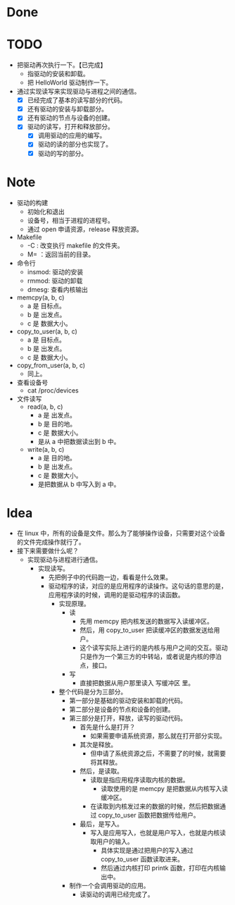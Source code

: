 # Done

# TODO
- 把驱动再次执行一下。【已完成】
	- 指驱动的安装和卸载。
	- 把 HelloWorld 驱动制作一下。
- 通过实现读写来实现驱动与进程之间的通信。
	- [x] 已经完成了基本的读写部分的代码。
	- [x] 还有驱动的安装与卸载部分。
	- [x] 还有驱动的节点与设备的创建。
	- [x] 驱动的读写，打开和释放部分。
		- [x] 调用驱动的应用的编写。
		- [x] 驱动的读的部分也实现了。
		- [x] 驱动的写的部分。
# Note
- 驱动的构建
	- 初始化和退出
	- 设备号，相当于进程的进程号。
	- 通过 open 申请资源，release 释放资源。
- Makefile
	- -C : 改变执行 makefile 的文件夹。
	- M= ：返回当前的目录。
- 命令行
	- insmod: 驱动的安装
	- rmmod: 驱动的卸载
	- dmesg: 查看内核输出
- memcpy(a, b, c)
	- a 是 目标点。
	- b 是 出发点。
	- c 是 数据大小。
- copy_to_user(a, b, c)
	- a 是 目标点。
	- b 是 出发点。
	- c 是 数据大小。
- copy_from_user(a, b, c)
	- 同上。
- 查看设备号
	- cat /proc/devices
- 文件读写
	- read(a, b, c) 
		- a 是 出发点。
		- b 是 目的地。
		- c 是 数据大小。
		- 是从 a 中把数据读出到 b 中。
	- write(a, b, c)
		- a 是 目的地。
		- b 是 出发点。
		- c 是 数据大小。
		- 是把数据从 b 中写入到 a 中。

# Idea
- 在 linux 中，所有的设备是文件。那么为了能够操作设备，只需要对这个设备的文件完成操作就行了。
- 接下来需要做什么呢？
	- 实现驱动与进程进行通信。
		- 实现读写。
			- 先把例子中的代码跑一边，看看是什么效果。
			- 驱动程序的读，对应的是应用程序的读操作。这句话的意思的是，应用程序读的时候，调用的是驱动程序的读函数。
				- 实现原理。
					- 读
						- 先用 memcpy 把内核发送的数据写入读缓冲区。
						- 然后，用 copy_to_user 把读缓冲区的数据发送给用户。
						- 这个读写实际上进行的是内核与用户之间的交互。驱动只是作为一个第三方的中转站，或者说是内核的停泊点，接口。
					- 写
						- 直接把数据从用户那里读入 写缓冲区 里。
				- 整个代码是分为三部分。
					- 第一部分是基础的驱动安装和卸载的代码。
					- 第二部分是设备的节点和设备的创建。
					- 第三部分是打开，释放，读写的驱动代码。
						- 首先是什么是打开？
							- 如果需要申请系统资源，那么就在打开部分实现。
						- 其次是释放。
							- 但申请了系统资源之后，不需要了的时候，就需要将其释放。
						- 然后，是读取。
							- 读取是指应用程序读取内核的数据。
								- 读取使用的是 memcpy 是把数据从内核写入读缓冲区。
							- 在读取到内核发过来的数据的时候，然后把数据通过 copy_to_user 函数把数据传给用户。
						- 最后，是写入。
							- 写入是应用写入，也就是用户写入，也就是内核读取用户的输入。
								- 具体实现是通过把用户的写入通过 copy_to_user 函数读取进来。
								- 然后通过内核打印 printk 函数，打印在内核输出中。
					- 制作一个会调用驱动的应用。
						- 读驱动的调用已经完成了。
